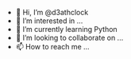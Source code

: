 - 👋 Hi, I’m @d3athclock
- 👀 I’m interested in ...
- 🌱 I’m currently learning Python
- 💞️ I’m looking to collaborate on ...
- 📫 How to reach me ...

<!---
d3athclock/d3athclock is a ✨ special ✨ repository because its `README.md` (this file) appears on your GitHub profile.
You can click the Preview link to take a look at your changes.
--->
